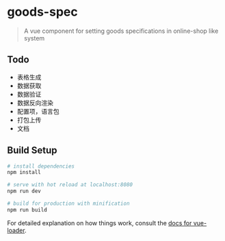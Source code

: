 # goods-spec

> A vue component for setting goods specifications in online-shop like  system

## Todo
- 表格生成
- 数据获取
- 数据验证
- 数据反向渲染
- 配置项，语言包
- 打包上传
- 文档


## Build Setup

``` bash
# install dependencies
npm install

# serve with hot reload at localhost:8080
npm run dev

# build for production with minification
npm run build
```

For detailed explanation on how things work, consult the [docs for vue-loader](http://vuejs.github.io/vue-loader).
